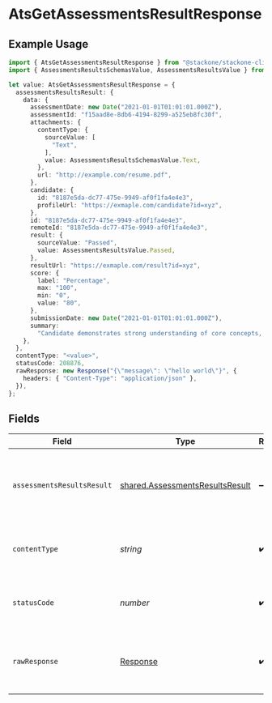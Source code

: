# AtsGetAssessmentsResultResponse

## Example Usage

```typescript
import { AtsGetAssessmentsResultResponse } from "@stackone/stackone-client-ts/sdk/models/operations";
import { AssessmentsResultsSchemasValue, AssessmentsResultsValue } from "@stackone/stackone-client-ts/sdk/models/shared";

let value: AtsGetAssessmentsResultResponse = {
  assessmentsResultsResult: {
    data: {
      assessmentDate: new Date("2021-01-01T01:01:01.000Z"),
      assessmentId: "f15aad8e-8db6-4194-8299-a525eb8fc30f",
      attachments: {
        contentType: {
          sourceValue: [
            "Text",
          ],
          value: AssessmentsResultsSchemasValue.Text,
        },
        url: "http://example.com/resume.pdf",
      },
      candidate: {
        id: "8187e5da-dc77-475e-9949-af0f1fa4e4e3",
        profileUrl: "https://exmaple.com/candidate?id=xyz",
      },
      id: "8187e5da-dc77-475e-9949-af0f1fa4e4e3",
      remoteId: "8187e5da-dc77-475e-9949-af0f1fa4e4e3",
      result: {
        sourceValue: "Passed",
        value: AssessmentsResultsValue.Passed,
      },
      resultUrl: "https://exmaple.com/result?id=xyz",
      score: {
        label: "Percentage",
        max: "100",
        min: "0",
        value: "80",
      },
      submissionDate: new Date("2021-01-01T01:01:01.000Z"),
      summary:
        "Candidate demonstrates strong understanding of core concepts, but struggles with application",
    },
  },
  contentType: "<value>",
  statusCode: 208876,
  rawResponse: new Response("{\"message\": \"hello world\"}", {
    headers: { "Content-Type": "application/json" },
  }),
};
```

## Fields

| Field                                                                                     | Type                                                                                      | Required                                                                                  | Description                                                                               |
| ----------------------------------------------------------------------------------------- | ----------------------------------------------------------------------------------------- | ----------------------------------------------------------------------------------------- | ----------------------------------------------------------------------------------------- |
| `assessmentsResultsResult`                                                                | [shared.AssessmentsResultsResult](../../../sdk/models/shared/assessmentsresultsresult.md) | :heavy_minus_sign:                                                                        | The assessments result with the given identifier was retrieved.                           |
| `contentType`                                                                             | *string*                                                                                  | :heavy_check_mark:                                                                        | HTTP response content type for this operation                                             |
| `statusCode`                                                                              | *number*                                                                                  | :heavy_check_mark:                                                                        | HTTP response status code for this operation                                              |
| `rawResponse`                                                                             | [Response](https://developer.mozilla.org/en-US/docs/Web/API/Response)                     | :heavy_check_mark:                                                                        | Raw HTTP response; suitable for custom response parsing                                   |